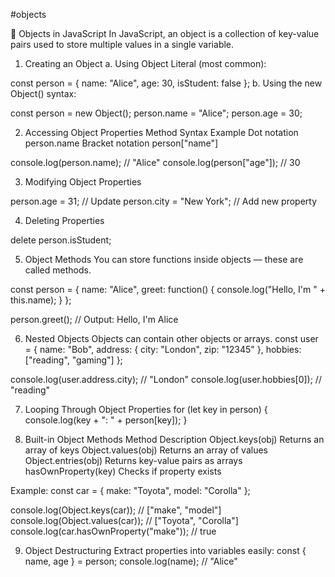 #objects

  🧱 Objects in JavaScript
In JavaScript, an object is a collection of key-value pairs used to store multiple values in a single variable.

   1. Creating an Object
a. Using Object Literal (most common):

const person = {
  name: "Alice",
  age: 30,
  isStudent: false
};
b. Using the new Object() syntax:

const person = new Object();
person.name = "Alice";
person.age = 30;


 2. Accessing Object Properties
 Method	              Syntax Example
Dot notation	      person.name
Bracket notation	  person["name"]

console.log(person.name);      // "Alice"
console.log(person["age"]);    // 30


 3. Modifying Object Properties

person.age = 31;              // Update
person.city = "New York";     // Add new property


 4. Deleting Properties

delete person.isStudent;

 5. Object Methods
You can store functions inside objects — these are called methods.

const person = {
  name: "Alice",
  greet: function() {
    console.log("Hello, I'm " + this.name);
  }
};

person.greet(); // Output: Hello, I'm Alice

 6. Nested Objects
Objects can contain other objects or arrays.
const user = {
  name: "Bob",
  address: {
    city: "London",
    zip: "12345"
  },
  hobbies: ["reading", "gaming"]
};

console.log(user.address.city);  // "London"
console.log(user.hobbies[0]);    // "reading"

 7. Looping Through Object Properties
for (let key in person) {
  console.log(key + ": " + person[key]);
}

8. Built-in Object Methods
Method	Description
Object.keys(obj)	Returns an array of keys
Object.values(obj)	Returns an array of values
Object.entries(obj)	Returns key-value pairs as arrays
hasOwnProperty(key)	Checks if property exists

Example:
const car = { make: "Toyota", model: "Corolla" };

console.log(Object.keys(car));    // ["make", "model"]
console.log(Object.values(car));  // ["Toyota", "Corolla"]
console.log(car.hasOwnProperty("make")); // true


 9. Object Destructuring
Extract properties into variables easily:
const { name, age } = person;
console.log(name); // "Alice"

